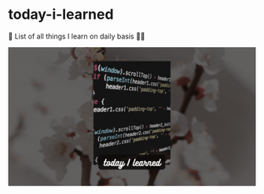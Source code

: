 # today-i-learned
📝 List of all things I learn on daily basis 🦕🌠

<img src="./banner.gif" alt="today I learned" />